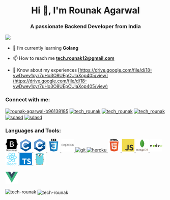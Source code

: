 <h1 align="center">Hi 👋, I'm Rounak Agarwal</h1>
<h3 align="center">A passionate Backend Developer from India</h3>
<img src="https://komarev.com/ghpvc/?username=tech-rounak&color=1DA1F2&style=for-the-badge" width="180px"/>

- 🌱 I’m currently learning **Golang**

- 📫 How to reach me **tech.rounak12@gmail.com**

- 📄 Know about my experiences [https://drive.google.com/file/d/18-vwDwev1cyr7uHo3O8UEpCUlaXop405/view](https://drive.google.com/file/d/18-vwDwev1cyr7uHo3O8UEpCUlaXop405/view)

<h3 align="left">Connect with me:</h3>
<p align="left">
<a href="https://linkedin.com/in/rounak-agarwal-b96138185" target="blank"><img align="center" src="https://raw.githubusercontent.com/rahuldkjain/github-profile-readme-generator/master/src/images/icons/Social/linked-in-alt.svg" alt="rounak-agarwal-b96138185" height="30" width="40" /></a>
<a href="https://www.codechef.com/users/tech_rounak" target="blank"><img align="center" src="https://cdn.jsdelivr.net/npm/simple-icons@3.1.0/icons/codechef.svg" alt="tech_rounak" height="30" width="40" /></a>
<a href="https://codeforces.com/profile/tech_rounak" target="blank"><img align="center" src="https://raw.githubusercontent.com/rahuldkjain/github-profile-readme-generator/master/src/images/icons/Social/codeforces.svg" alt="tech_rounak" height="30" width="40" /></a>
<a href="https://www.leetcode.com/tech_rounak" target="blank"><img align="center" src="https://raw.githubusercontent.com/rahuldkjain/github-profile-readme-generator/master/src/images/icons/Social/leet-code.svg" alt="tech_rounak" height="30" width="40" /></a>
<a href="https://www.hackerearth.com/sdasd" target="blank"><img align="center" src="https://raw.githubusercontent.com/rahuldkjain/github-profile-readme-generator/master/src/images/icons/Social/hackerearth.svg" alt="sdasd" height="30" width="40" /></a>
<a href="https://discord.gg/sdasd" target="blank">
  <img align="center" src="https://raw.githubusercontent.com/rahuldkjain/github-profile-readme-generator/master/src/images/icons/Social/discord.svg" alt="sdasd" height="30" width="40" /></a>
</p>

<h3 align="left">Languages and Tools:</h3>
<p align="left"> <a href="https://getbootstrap.com" target="_blank" rel="noreferrer"> <img src="https://raw.githubusercontent.com/devicons/devicon/master/icons/bootstrap/bootstrap-plain-wordmark.svg" alt="bootstrap" width="40" height="40"/> </a> <a href="https://www.cprogramming.com/" target="_blank" rel="noreferrer"> <img src="https://raw.githubusercontent.com/devicons/devicon/master/icons/c/c-original.svg" alt="c" width="40" height="40"/> </a> <a href="https://www.w3schools.com/cpp/" target="_blank" rel="noreferrer"> <img src="https://raw.githubusercontent.com/devicons/devicon/master/icons/cplusplus/cplusplus-original.svg" alt="cplusplus" width="40" height="40"/> </a> <a href="https://www.w3schools.com/css/" target="_blank" rel="noreferrer"> <img src="https://raw.githubusercontent.com/devicons/devicon/master/icons/css3/css3-original-wordmark.svg" alt="css3" width="40" height="40"/> </a> <a href="https://expressjs.com" target="_blank" rel="noreferrer"> <img src="https://raw.githubusercontent.com/devicons/devicon/master/icons/express/express-original-wordmark.svg" alt="express" width="40" height="40"/> </a> <a href="https://git-scm.com/" target="_blank" rel="noreferrer"> <img src="https://www.vectorlogo.zone/logos/git-scm/git-scm-icon.svg" alt="git" width="40" height="40"/> </a> <a href="https://heroku.com" target="_blank" rel="noreferrer"> <img src="https://www.vectorlogo.zone/logos/heroku/heroku-icon.svg" alt="heroku" width="40" height="40"/> </a> <a href="https://www.w3.org/html/" target="_blank" rel="noreferrer"> <img src="https://raw.githubusercontent.com/devicons/devicon/master/icons/html5/html5-original-wordmark.svg" alt="html5" width="40" height="40"/> </a> <a href="https://developer.mozilla.org/en-US/docs/Web/JavaScript" target="_blank" rel="noreferrer"> <img src="https://raw.githubusercontent.com/devicons/devicon/master/icons/javascript/javascript-original.svg" alt="javascript" width="40" height="40"/> </a> <a href="https://www.mongodb.com/" target="_blank" rel="noreferrer"> <img src="https://raw.githubusercontent.com/devicons/devicon/master/icons/mongodb/mongodb-original-wordmark.svg" alt="mongodb" width="40" height="40"/> </a> <a href="https://nodejs.org" target="_blank" rel="noreferrer"> <img src="https://raw.githubusercontent.com/devicons/devicon/master/icons/nodejs/nodejs-original-wordmark.svg" alt="nodejs" width="40" height="40"/> </a> <a href="https://reactjs.org/" target="_blank" rel="noreferrer"> <img src="https://raw.githubusercontent.com/devicons/devicon/master/icons/react/react-original-wordmark.svg" alt="react" width="40" height="40"/> </a> <a href="https://www.typescriptlang.org/" target="_blank" rel="noreferrer">
  <img src="https://raw.githubusercontent.com/devicons/devicon/master/icons/typescript/typescript-original.svg" alt="typescript" width="40" height="40"/>
  <img src="https://raw.githubusercontent.com/devicons/devicon/master/icons/go/go-original.svg" alt="golang" width="40" height="40"/></a> </p>
  <img src="https://raw.githubusercontent.com/devicons/devicon/master/icons/vuejs/vuejs-original.svg" alt="vuejs" width="40" height="40"/></a> </p>

<p><img align="left" src="https://github-readme-stats.vercel.app/api/top-langs?username=tech-rounak&show_icons=true&locale=en&layout=compact" alt="tech-rounak" /></p>

<p>&nbsp;<img align="center" src="https://github-readme-stats.vercel.app/api?username=tech-rounak&show_icons=true&locale=en" alt="tech-rounak" /></p>
